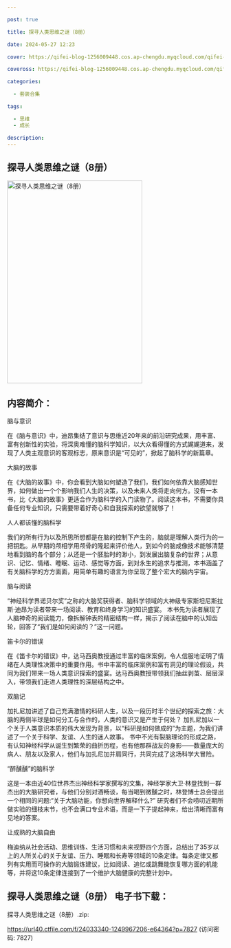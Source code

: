 ```yaml
---

post: true

title: 探寻人类思维之谜（8册）

date: 2024-05-27 12:23

cover: https://qifei-blog-1256009448.cos.ap-chengdu.myqcloud.com/qifei-blog/6612932a68eb93571358ac4b.jpg

coveross: https://qifei-blog-1256009448.cos.ap-chengdu.myqcloud.com/qifei-blog/6612932a68eb93571358ac4b.jpg

categories:

  - 套装合集

tags:

  - 思维
  - 成长

description:
---
```


## 探寻人类思维之谜（8册）
<img alt="探寻人类思维之谜（8册） " class="aligncenter loading" data-was-processed="true" decoding="async" fetchpriority="high" height="471" src="https://qifei-blog-1256009448.cos.ap-chengdu.myqcloud.com/qifei-blog/6612932a68eb93571358ac4b.jpg" style="cursor: zoom-in;" width="314"/>

## 内容简介：

脑与意识<br/>

在《脑与意识》中，迪昂集结了意识与思维近20年来的前沿研究成果，用丰富、富有创新性的实验，将深奥难懂的脑科学知识，以大众看得懂的方式娓娓道来，发现了人类主观意识的客观标志，原来意识是“可见的”，掀起了脑科学的新篇章。<br/>

大脑的故事<br/>

在《大脑的故事》中，你会看到大脑如何塑造了我们，我们如何依靠大脑感知世界，如何做出一个个影响我们人生的决策，以及未来人类将走向何方。没有一本书，比《大脑的故事》更适合作为脑科学的入门读物了。阅读这本书，不需要你具备任何专业知识，只需要带着好奇心和自我探索的欲望就够了！<br/>

人人都该懂的脑科学<br/>

我们的所有行为以及所思所想都是在脑的控制下产生的，脑就是理解人类行为的一把钥匙。从早期的颅相学用颅骨的隆起来评价他人，到如今的脑成像技术能够清楚地看到脑的各个部分；从还是一个胚胎时的渺小，到发展出脑复杂的世界；从意识、记忆、情绪、睡眠、运动、感觉等方面，到对永生的追求与推测，本书涵盖了有关脑科学的方方面面，用简单有趣的语言为你呈现了整个宏大的脑内宇宙。<br/>

脑与阅读<br/>

“神经科学界诺贝尔奖”之称的大脑奖获得者、脑科学领域的大神级专家斯坦尼斯拉斯·迪昂为读者带来一场阅读、教育和终身学习的知识盛宴。 本书先为读者展现了人脑神奇的阅读能力，像拆解钟表的精密结构一样，揭示了阅读在脑中的认知齿轮，回答了“我们是如何阅读的？”这一问题。<br/>

笛卡尔的错误<br/>

在《笛卡尔的错误》中，达马西奥教授通过丰富的临床案例，令人信服地证明了情绪在人类理性决策中的重要作用。书中丰富的临床案例和富有洞见的理论假设，共同为我们带来一场人类意识探索的盛宴。达马西奥教授带领我们抽丝剥茧、层层深入，带领我们走进人类理性的深层结构之中。<br/>

双脑记<br/>

加扎尼加讲述了自己充满激情的科研人生，以及一段历时半个世纪的探索之旅：大脑的两侧半球是如何分工与合作的，人类的意识又是产生于何处？ 加扎尼加以一个关于人类意识本质的伟大发现为背景，以“科研是如何做成的”为主题，为我们讲述了一个关于科学、友谊、人生的迷人故事。 书中不光有裂脑理论的形成之路，有认知神经科学从诞生到繁荣的曲折历程，也有他那群战友的身影——数量庞大的病人、朋友以及家人，他们与加扎尼加并肩同行，共同完成了这场科学大冒险。<br/>

“醉醺醺”的脑科学<br/>

这是一本由近40位世界杰出神经科学家撰写的文集，神经学家大卫·林登找到一群杰出的大脑研究者，与他们分别对酒畅谈，每当喝到微醺之时，林登博士总会提出一个相同的问题:“关于大脑功能，你想向世界解释什么?” 研究者们不会唠叨近期所做实验的细枝末节，也不会满口专业术语，而是一下子提起神来，给出清晰而富有见地的答案。<br/>

让成熟的大脑自由<br/>

梅迪纳从社会活动、思维训练、生活习惯和未来视野四个方面，总结出了35岁以上的人所关心的关于友谊、压力、睡眠和长寿等领域的10条定律。每条定律又都列有实用而可操作的大脑锻炼建议，比如阅读、追忆或跳舞能恢复哪方面的机能等，并将这10条定律连接到了一个维护大脑健康的完整计划中。

## 探寻人类思维之谜（8册） 电子书下载：
探寻人类思维之谜（8册）.zip: 

https://url40.ctfile.com/f/24033340-1249967206-e64364?p=7827 (访问密码: 7827)
